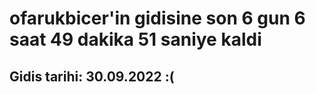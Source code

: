 # ofarukbicer'in gidisine son 6 gun 6 saat 49 dakika 51 saniye kaldi

## Gidis tarihi: 30.09.2022 :(